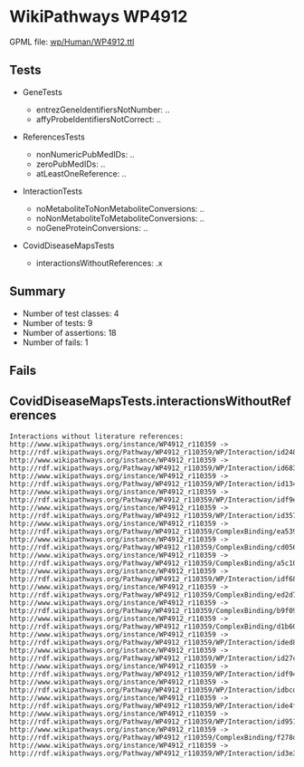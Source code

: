 # WikiPathways WP4912

GPML file: [wp/Human/WP4912.ttl](../wp/Human/WP4912.ttl)

## Tests

* GeneTests
    * entrezGeneIdentifiersNotNumber: ..
    * affyProbeIdentifiersNotCorrect: ..

* ReferencesTests
    * nonNumericPubMedIDs: ..
    * zeroPubMedIDs: ..
    * atLeastOneReference: ..

* InteractionTests
    * noMetaboliteToNonMetaboliteConversions: ..
    * noNonMetaboliteToMetaboliteConversions: ..
    * noGeneProteinConversions: ..

* CovidDiseaseMapsTests
    * interactionsWithoutReferences: .x

## Summary

* Number of test classes: 4
* Number of tests: 9
* Number of assertions: 18
* Number of fails: 1

## Fails

## CovidDiseaseMapsTests.interactionsWithoutReferences

```
Interactions without literature references:
http://www.wikipathways.org/instance/WP4912_r110359 -> http://rdf.wikipathways.org/Pathway/WP4912_r110359/WP/Interaction/id2489aa99
http://www.wikipathways.org/instance/WP4912_r110359 -> http://rdf.wikipathways.org/Pathway/WP4912_r110359/WP/Interaction/id683cbfa3
http://www.wikipathways.org/instance/WP4912_r110359 -> http://rdf.wikipathways.org/Pathway/WP4912_r110359/WP/Interaction/id134a11f0
http://www.wikipathways.org/instance/WP4912_r110359 -> http://rdf.wikipathways.org/Pathway/WP4912_r110359/WP/Interaction/idf9e7dc0d
http://www.wikipathways.org/instance/WP4912_r110359 -> http://rdf.wikipathways.org/Pathway/WP4912_r110359/WP/Interaction/id3573c07
http://www.wikipathways.org/instance/WP4912_r110359 -> http://rdf.wikipathways.org/Pathway/WP4912_r110359/ComplexBinding/ea539
http://www.wikipathways.org/instance/WP4912_r110359 -> http://rdf.wikipathways.org/Pathway/WP4912_r110359/ComplexBinding/cd056
http://www.wikipathways.org/instance/WP4912_r110359 -> http://rdf.wikipathways.org/Pathway/WP4912_r110359/ComplexBinding/a5c10
http://www.wikipathways.org/instance/WP4912_r110359 -> http://rdf.wikipathways.org/Pathway/WP4912_r110359/WP/Interaction/idf68781f
http://www.wikipathways.org/instance/WP4912_r110359 -> http://rdf.wikipathways.org/Pathway/WP4912_r110359/ComplexBinding/ed2d7
http://www.wikipathways.org/instance/WP4912_r110359 -> http://rdf.wikipathways.org/Pathway/WP4912_r110359/ComplexBinding/b9f09
http://www.wikipathways.org/instance/WP4912_r110359 -> http://rdf.wikipathways.org/Pathway/WP4912_r110359/ComplexBinding/d1b60
http://www.wikipathways.org/instance/WP4912_r110359 -> http://rdf.wikipathways.org/Pathway/WP4912_r110359/WP/Interaction/ided8e62a3
http://www.wikipathways.org/instance/WP4912_r110359 -> http://rdf.wikipathways.org/Pathway/WP4912_r110359/WP/Interaction/id27cf2cc3
http://www.wikipathways.org/instance/WP4912_r110359 -> http://rdf.wikipathways.org/Pathway/WP4912_r110359/WP/Interaction/idf94c3c70
http://www.wikipathways.org/instance/WP4912_r110359 -> http://rdf.wikipathways.org/Pathway/WP4912_r110359/WP/Interaction/idbcd773be
http://www.wikipathways.org/instance/WP4912_r110359 -> http://rdf.wikipathways.org/Pathway/WP4912_r110359/WP/Interaction/ide4fe418d
http://www.wikipathways.org/instance/WP4912_r110359 -> http://rdf.wikipathways.org/Pathway/WP4912_r110359/WP/Interaction/id95166c5e
http://www.wikipathways.org/instance/WP4912_r110359 -> http://rdf.wikipathways.org/Pathway/WP4912_r110359/ComplexBinding/f278d
http://www.wikipathways.org/instance/WP4912_r110359 -> http://rdf.wikipathways.org/Pathway/WP4912_r110359/WP/Interaction/id3e37c065

```
